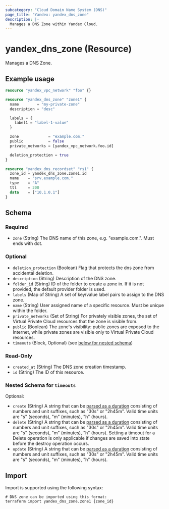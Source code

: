 ```yaml
---
subcategory: "Cloud Domain Name System (DNS)"
page_title: "Yandex: yandex_dns_zone"
description: |-
  Manages a DNS Zone within Yandex Cloud.
---
```


# yandex_dns_zone (Resource)

Manages a DNS Zone.

## Example usage

```terraform
resource "yandex_vpc_network" "foo" {}

resource "yandex_dns_zone" "zone1" {
  name        = "my-private-zone"
  description = "desc"

  labels = {
    label1 = "label-1-value"
  }

  zone             = "example.com."
  public           = false
  private_networks = [yandex_vpc_network.foo.id]

  deletion_protection = true
}

resource "yandex_dns_recordset" "rs1" {
  zone_id = yandex_dns_zone.zone1.id
  name    = "srv.example.com."
  type    = "A"
  ttl     = 200
  data    = ["10.1.0.1"]
}
```

<!-- schema generated by tfplugindocs -->
## Schema

### Required

- `zone` (String) The DNS name of this zone, e.g. "example.com.". Must ends with dot.

### Optional

- `deletion_protection` (Boolean) Flag that protects the dns zone from accidental deletion.
- `description` (String) Description of the DNS zone.
- `folder_id` (String) ID of the folder to create a zone in. If it is not provided, the default provider folder is used.
- `labels` (Map of String) A set of key/value label pairs to assign to the DNS zone.
- `name` (String) User assigned name of a specific resource. Must be unique within the folder.
- `private_networks` (Set of String) For privately visible zones, the set of Virtual Private Cloud resources that the zone is visible from.
- `public` (Boolean) The zone's visibility: public zones are exposed to the Internet, while private zones are visible only to Virtual Private Cloud resources.
- `timeouts` (Block, Optional) (see [below for nested schema](#nestedblock--timeouts))

### Read-Only

- `created_at` (String) The DNS zone creation timestamp.
- `id` (String) The ID of this resource.

<a id="nestedblock--timeouts"></a>
### Nested Schema for `timeouts`

Optional:

- `create` (String) A string that can be [parsed as a duration](https://pkg.go.dev/time#ParseDuration) consisting of numbers and unit suffixes, such as "30s" or "2h45m". Valid time units are "s" (seconds), "m" (minutes), "h" (hours).
- `delete` (String) A string that can be [parsed as a duration](https://pkg.go.dev/time#ParseDuration) consisting of numbers and unit suffixes, such as "30s" or "2h45m". Valid time units are "s" (seconds), "m" (minutes), "h" (hours). Setting a timeout for a Delete operation is only applicable if changes are saved into state before the destroy operation occurs.
- `update` (String) A string that can be [parsed as a duration](https://pkg.go.dev/time#ParseDuration) consisting of numbers and unit suffixes, such as "30s" or "2h45m". Valid time units are "s" (seconds), "m" (minutes), "h" (hours).




## Import

Import is supported using the following syntax:

```shell
# DNS zone can be imported using this format:
terraform import yandex_dns_zone.zone1 {zone_id}
```
